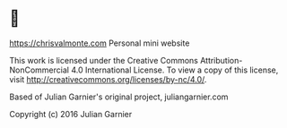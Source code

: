 # 👋
 https://chrisvalmonte.com
 Personal mini website

 This work is licensed under the Creative Commons Attribution-NonCommercial 4.0 International License. To view a copy of this license, visit http://creativecommons.org/licenses/by-nc/4.0/.

 Based of Julian Garnier's original project, juliangarnier.com
 
 Copyright (c) 2016 Julian Garnier
